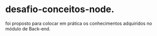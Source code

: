 # desafio-conceitos-node.
foi proposto para colocar em prática os conhecimentos adquiridos no módulo de Back-end.

